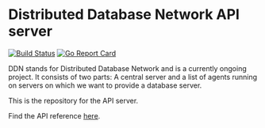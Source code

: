 # Distributed Database Network API server

[![Build Status](https://travis-ci.org/djavorszky/ddn-api.svg?branch=master)](https://travis-ci.org/djavorszky/ddn-api) [![Go Report Card](https://goreportcard.com/badge/github.com/djavorszky/ddn-api)](https://goreportcard.com/report/github.com/djavorszky/ddn-api)

DDN stands for Distributed Database Network and is a currently ongoing project. It consists of two parts: A central server and a list of agents running on servers on which we want to provide a database server.

This is the repository for the API server.

Find the API reference [here](https://github.com/djavorszky/ddn/blob/master/server/apiv2.md).
